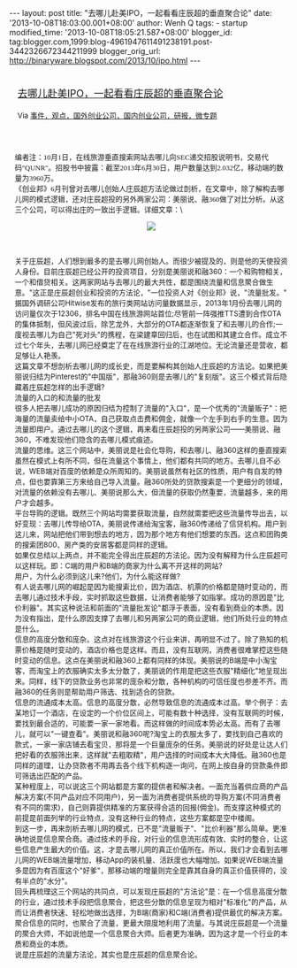 --- layout: post title: "去哪儿赴美IPO，一起看看庄辰超的垂直聚合论"
date: '2013-10-08T18:03:00.001+08:00' author: Wenh Q tags: - startup
modified\_time: '2013-10-08T18:05:21.587+08:00' blogger\_id:
tag:blogger.com,1999:blog-4961947611491238191.post-3442326672344211999
blogger\_orig\_url: http://binaryware.blogspot.com/2013/10/ipo.html ---
<div style="margin: 10px; padding: 5px;">

<div style="font-size: 18px;">

[去哪儿赴美IPO，一起看看庄辰超的垂直聚合论](http://www.kuailiyu.com/article/5265.html)

</div>

<div style="font-size: 13px;">

Via
[事件，观点，国外创业公司，国内创业公司，研报，微专题](http://www.kuailiyu.com/)

</div>

</div>

<div style="font-size: 13px; padding: 15px 0 10px 10px;">

<span
style="font-family: 楷体_gb2312;">编者注：10月1日，在线旅游垂直搜索网站去哪儿向SEC递交招股说明书，交易代码"QUNR"。招股书中披露：截至2013年6月30日，用户数量达到2.032亿，移动端的数量为3960万。</span>\
<span
style="font-family: 楷体_gb2312;">《创业邦》6月刊曾对去哪儿创始人庄辰超方法论做过剖析，在文章中，除了解构去哪儿网的模式逻辑，还对庄辰超投的另外两家公司：美丽说、融360做了对比分析。从这三个公司，可以得出庄的一致出手逻辑。详细文章：</span>\
<div style="text-align: center;">

![](http://www.kuailiyu.com/uploadfile/2013/1001/20131001101421796.jpg)

</div>

\
\
关于庄辰超，人们想到最多的是去哪儿网创始人。而很少被提及的，则是他的天使投资人身份。目前庄辰超已经公开的投资项目，分别是美丽说和融360：一个和购物相关，一个和借贷相关。这两家网站与去哪儿的最大共性，都是围绕流量和信息聚合做生意。"这正是庄辰超创业和投资的方法论，"一位投资人对《创业邦》说，"流量批发。"\
据国外调研公司Hitwise发布的旅行类网站访问量数据显示，2013年1月份去哪儿网的访问量仅次于12306，排名中国在线旅游网站首位;尽管前一阵强推TTS遭到合作OTA的集体抵制，但风波过后，除艺龙外，大部分的OTA都逐渐恢复了和去哪儿的合作;一度视去哪儿为自己"死对头"的携程，在梁建章回归后，也在试图和其建立合作。成立不过七个年头，去哪儿网已经奠定了在在线旅游行业的江湖地位。无论流量还是营收，都足够让人艳羡。\
这篇文章不想剖析去哪儿网的成长史，而是要解构其创始人庄辰超的方法论。如果把美丽说归结为Pinterest的"中国版"，那融360则是去哪儿的"复刻版"。这三个模式背后隐藏着庄辰超怎样的出手逻辑?\
流量的入口的和流量的批发\
很多人把去哪儿成功的原因归结为控制了流量的"入口"，是一个优秀的"流量贩子"：把海量的流量卖给中小OTA，自己获取点击费和佣金，就像一个左手到右手的生意。因为流量即用户。通过去哪儿的这个逻辑，再来看庄辰超投的另两家公司——美丽说、融360，不难发现他们隐含的去哪儿模式痕迹。\
流量的思维。这三个网站中，美丽说是社会化导购，和去哪儿、融360这样的垂直搜索虽然在模式上有所不同，但在流量这个事情上，他们都有共同的地方。去哪儿自不必说，WEB端对百度的依赖是众所周知的。美丽说虽然有社区的性质，用户有自发的特点，但也要靠第三方来给自己导入流量。融360所处的贷款搜索是一个更细分的领域，对流量的依赖没有去哪儿、美丽说那么大，但流量的获取仍然重要，流量越多，来的用户才会越多。\
平台导购的逻辑。既然三个网站均需要获取流量，自然就需要把这些流量传导出去，以好变现：去哪儿传导给OTA，美丽说传递给淘宝客，融360传递给了信贷机构。用户到这儿来，网站把他们带到想去的地方，因为那个地方有他们想要的东西。这点和团购类的搜索团800、房产类的安居客都是同样的逻辑。\
如果仅总结以上两点，并不能完全得出庄辰超的方法论。因为没有解释为什么庄辰超可以这样玩。即：C端的用户和B端的商家为什么离不开这样的网站?\
用户，为什么必须到这儿来?他们，为什么能这样做?\
有人说去哪儿网的崛起是因为能搜索比价，因为酒店、机票的价格都是随时变动的，而去哪儿通过技术手段，实时抓取这些数据，让消费者能够了如指掌。成功的原因是"比价利器"。其实这种说法和前面的"流量批发论"都浮于表面，没有看到商业的本质。因为没有指出，是什么原因支撑了去哪儿和另两家公司的商业逻辑，他们所处行业的特点是什么。\
信息的高度分散和庞杂。这点对在线旅游这个行业来讲，再明显不过了。除了熟知的机票价格是随时变动的，酒店价格也是这样。而且，没有互联网，消费者很难掌控这些随时变动的信息。这点在美丽说和融360上都有同样的体现。美丽说的B端是中小淘宝客，而淘宝上的衣服确实太多太分散了，美丽说的作用是把这些衣服"精细化"地呈现出来。同样，线下的贷款业务也非常的庞杂和分散，各种机构的可信任度也参差不齐。而融360的任务则是帮助用户筛选、找到适合的贷款。\
信息的流通成本太高。信息的高度分散，必然导致信息的流通成本过高。举个例子：去某地订一个酒店，在设定的一个价位区间上，可能有数十种选择，没有互联网的时候，要找到最合适的，可能要一家一家地看。而这样做的时间成本势必太高。而有了去哪儿，就可以"一键查看"。美丽说和融360呢?淘宝上的衣服太多了，要找到自己喜欢的款式，一家一家店铺去看宝贝，那将是一个巨量庞杂的任务。美丽说的好处是让达人们把好看的衣服筛出来，这样就"去粗取精"，用户选择的时间成本大大降低。融360也是同样的道理，让办贷款者不用再去各个线下机构逐一询问，在网上按自身的贷款条件即可筛选出匹配的产品。\
某种程度上，可以说这三个网站都是方案的提供者和解决者。一面充当着供应商的产品解决方案(不同产品对应不同用户)，另一面为消费者提供系统的导购方案(不同消费者有不同的需求)，自己则靠提供精准的方案获得合适的回报(佣金)。而支撑这种模式的前提是前面列举的行业特点，没有这种行业的特点，这些方案都是空中楼阁。\
到这一步，再来剖析去哪儿网的模式，已不是"流量贩子"、"比价利器"那么简单。更准确地说是信息聚合商。通过技术的手段，对行业的信息流形成有效、实时的整合，让这些信息产生最大的价值。这，才是去哪儿网的真正价值所在。所以，我们才会看到去哪儿网的WEB端流量增加，移动App的装机量、活跃度也大幅增加。如果说WEB端流量多是因为有百度这个"好爹"，那移动端的增量则完全是靠其自身的真正价值获得的，没有半点的"水分"。\
回头再梳理这三个网站的共同点，可以发现庄辰超的"方法论"是：在一个信息高度分散的行业，通过技术手段把信息聚合，把这些分散的信息呈现为相对"标准化"的产品，从而让消费者快速、轻松地做出选择，为B端(商家)和C端(消费者)提供最优的解决方案。\
聚合信息的同时，也聚合了流量，更最大限度地利用了流量。与其说庄辰超是一个流量的聚合大师，不如说他是一个信息聚合大师。后者更为准确，因为这才是一个行业的本质和商业的本质。\
说是庄辰超的流量方法论，其实也是庄辰超的信息聚合论。

</div>
